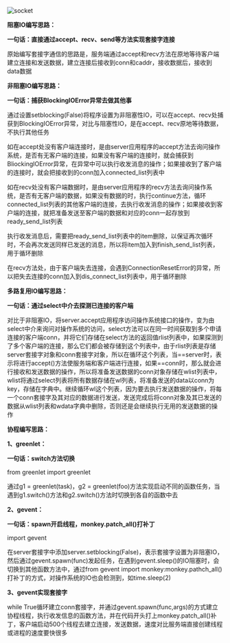 ![socket](D:\wx_work_space\git\wxPythonCode\wxPythonCode\Note\网络编程进阶\socket.png)

**阻塞IO编写思路：**

**一句话：直接通过accept、recv、send等方法实现套接字连接**

原始编写套接字通信的思路是，服务端通过accept和recv方法在原地等待客户端建立连接和发送数据，建立连接后接收到conn和caddr，接收数据后，接收到data数据



**非阻塞IO编写思路：**

**一句话：捕获BlockingIOError异常去做其他事**

通过设置setblocking(False)将程序设置为非阻塞性IO，可以在accept、recv处捕获到BlockingIOError异常，对比与阻塞性IO，是在accept、recv原地等待数据，不执行其他任务

如在accept处没有客户端连接时，是由server应用程序的accept方法去询问操作系统，是否有无客户端的连接，如果没有客户端的连接时，就会捕获到BliockingIOError异常，在异常中可以执行收发消息的操作；如果接收到了客户端的连接时，就会把接收到的conn加入connected_list列表中

如在recv处没有客户端数据时，是由server应用程序的recv方法去询问操作系统，是否有无客户端的数据，如果没有数据的时，执行continue方法，循环connected_list列表的其他客户端的连接，去执行收发消息的操作；如果接收到客户端的连接，就把准备发送至客户端的数据和对应的conn一起存放到ready_send_list列表

执行收发消息后，需要把ready_send_list列表中的item删除，以保证再次循环时，不会再次发送同样已发送的消息，所以将item加入到finish_send_list列表，用于循环删除

在recv方法处，由于客户端失去连接，会遇到ConnectionResetError的异常，所以把失去连接的conn加入到dis_connect_list列表中，用于循环删除



**多路复用IO编写思路：**

**一句话：通过select中介去探测已连接的客户端**

对比于非阻塞IO，将server.accept应用程序访问操作系统接口的操作，变为由select中介来询问对操作系统的访问，select方法可以在同一时间获取到多个申请连接的客户端conn，并将它们存储在select方法的返回值rlist列表中，如果探测到了多个客户端的连接，那么它们都会被存储到这个列表中，由于rlist列表是存储server套接字对象和conn套接字对象，所以在循环这个列表，当==server时，表示将进行accept()方法使服务端和客户端进行连接，如果==conn时，那么就会进行接收和发送数据的操作，所以将准备发送数据的conn对象存储在wlist列表中，wlist将通过select列表将所有数据存储在wl列表，将准备发送的data以conn为key，存储在字典中。继续循环wl这个列表，因为要去执行发送数据的操作，将每一个conn套接字及其对应的数据进行发送，发送完成后将conn对象及其已发送的数据从wlist列表和wdata字典中删除，否则还是会继续执行无用的发送数据的操作



**协程编写思路：**

**1、greenlet：**

**一句话：switch方法切换**

from greenlet import greenlet

通过g1 = greenlet(task)，g2 = greenlet(foo)方法实现启动不同的函数任务，当遇到g1.switch()方法和g2.switch()方法时切换到各自的函数中去

**2、gevent：**

**一句话：spawn开启线程，monkey.patch_all()打补丁**

import gevent

在server套接字中添加server.setblocking(False)，表示套接字设置为非阻塞IO，然后通过gevent.spawn(func)发起任务，在遇到gevent.sleep()的IO阻塞时，会切换到其他函数方法中，通过from gevent import monkey:monkey.pathch_all()打补丁的方式，对操作系统的IO也会检测到，如time.sleep(2)

**3、gevent实现套接字**

while True循环建立conn套接字，并通过gevent.spawn(func,args)的方式建立协程线程，执行收发信息的函数方法，并在代码开头打上monkey.patch_all()补丁，客户端启动500个线程去建立连接，发送数据，速度对比服务端直接创建线程或进程的速度要快很多

